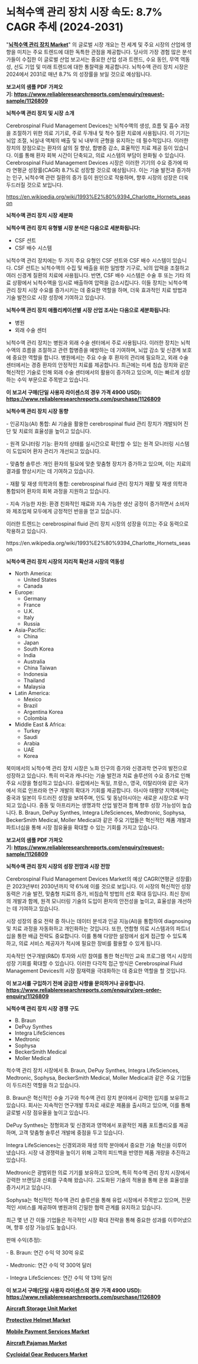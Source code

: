 <p><h1>뇌척수액 관리 장치 시장 속도: 8.7% CAGR 추세 (2024-2031)</h1></p><p>"<strong><a href="https://www.reliableresearchreports.com/cerebrospinal-fluid-management-devices-r1126809?utm_campaign=105&utm_medium=7&utm_source=Github&utm_content=ia&utm_term=18112024&utm_id=cerebrospinal-fluid-management-devices">뇌척수액 관리 장치 Market</a></strong>" 의 글로벌 시장 개요는 전 세계 및 주요 시장의 산업에 영향을 미치는 주요 트렌드에 대한 독특한 관점을 제공합니다. 당사의 가장 경험 많은 분석가들이 수집한 이 글로벌 산업 보고서는 중요한 산업 성과 트렌드, 수요 동인, 무역 역동성, 선도 기업 및 미래 트렌드에 대한 통찰력을 제공합니다. 뇌척수액 관리 장치 시장은 2024에서 2031로 매년 8.7% 의 성장률을 보일 것으로 예상됩니다.</p>
<p><strong>보고서의 샘플 PDF 가져오기:&nbsp;<a href="https://www.reliableresearchreports.com/enquiry/request-sample/1126809?utm_campaign=105&utm_medium=7&utm_source=Github&utm_content=ia&utm_term=18112024&utm_id=cerebrospinal-fluid-management-devices">https://www.reliableresearchreports.com/enquiry/request-sample/1126809</a></strong></p>
<p><strong>뇌척수액 관리 장치 및 시장 소개</strong></p>
<p><p>Cerebrospinal Fluid Management Devices는 뇌척수액의 생성, 흐름 및 흡수 과정을 조절하기 위한 의료 기기로, 주로 두개내 및 척수 질환 치료에 사용됩니다. 이 기기는 뇌압 조절, 뇌실내 액체의 배출 및 뇌 내부의 균형을 유지하는 데 필수적입니다. 이러한 장치의 장점으로는 환자의 삶의 질 향상, 합병증 감소, 효율적인 치료 제공 등이 있습니다. 이를 통해 환자 회복 시간이 단축되고, 의료 시스템의 부담이 완화될 수 있습니다. Cerebrospinal Fluid Management Devices 시장은 이러한 기기의 수요 증가에 따라 연평균 성장률(CAGR) 8.7%로 성장할 것으로 예상됩니다. 이는 기술 발전과 증가하는 인구, 뇌척수액 관련 질환의 증가 등이 원인으로 작용하며, 향후 시장의 성장은 더욱 두드러질 것으로 보입니다.</p></p>
<p><a href="https://en.wikipedia.org/wiki/1993%E2%80%9394_Charlotte_Hornets_season?utm_campaign=105&utm_medium=7&utm_source=Github&utm_content=ia&utm_term=18112024&utm_id=cerebrospinal-fluid-management-devices">https://en.wikipedia.org/wiki/1993%E2%80%9394_Charlotte_Hornets_season</a></p>
<p><strong>뇌척수액 관리 장치 시장 세분화</strong></p>
<p><strong>뇌척수액 관리 장치 유형별 시장 분석은 다음으로 세분화됩니다:</strong></p>
<p><ul><li>CSF 션트</li><li>CSF 배수 시스템</li></ul></p>
<p><p>뇌척수액 관리 장치에는 두 가지 주요 유형인 CSF 션트와 CSF 배수 시스템이 있습니다. CSF 션트는 뇌척수액의 수집 및 배출을 위한 일방향 기구로, 뇌의 압력을 조절하고 여러 신경계 질환의 치료에 사용됩니다. 반면, CSF 배수 시스템은 수술 후 또는 기타 의료 상황에서 뇌척수액을 임시로 배출하여 압력을 감소시킵니다. 이들 장치는 뇌척수액 관리 장치 시장 수요를 증가시키는 데 중요한 역할을 하며, 더욱 효과적인 치료 방법과 기술 발전으로 시장 성장에 기여하고 있습니다.</p></p>
<p><strong>뇌척수액 관리 장치 애플리케이션별 시장 산업 조사는 다음으로 세분화됩니다:</strong></p>
<p><ul><li>병원</li><li>외래 수술 센터</li></ul></p>
<p><p>뇌척수액 관리 장치는 병원과 외래 수술 센터에서 주로 사용됩니다. 이러한 장치는 뇌척수액의 흐름을 조절하고 관련 합병증을 예방하는 데 기여하며, 뇌압 감소 및 신경계 보호에 중요한 역할을 합니다. 병원에서는 주요 수술 후 환자의 관리에 필요하고, 외래 수술 센터에서는 경증 환자의 안정적인 치료를 제공합니다. 최근에는 미세 침습 장치와 같은 혁신적인 기술로 인해 외래 수술 센터에서의 활용이 증가하고 있으며, 이는 빠르게 성장하는 수익 부문으로 주목받고 있습니다.</p></p>
<p><strong>이 보고서 구매(단일 사용자 라이센스의 경우 가격 4900 USD): <a href="https://www.reliableresearchreports.com/purchase/1126809?utm_campaign=105&utm_medium=7&utm_source=Github&utm_content=ia&utm_term=18112024&utm_id=cerebrospinal-fluid-management-devices">https://www.reliableresearchreports.com/purchase/1126809</a></strong></p>
<p><strong>뇌척수액 관리 장치 시장 동향</strong></p>
<p><p>- 인공지능(AI) 통합: AI 기술을 활용한 cerebrospinal fluid 관리 장치가 개발되어 진단 및 치료의 효율성을 높이고 있습니다. </p><p>- 원격 모니터링 기능: 환자의 상태를 실시간으로 확인할 수 있는 원격 모니터링 시스템이 도입되어 환자 관리가 개선되고 있습니다.</p><p>- 맞춤형 솔루션: 개인 환자의 필요에 맞춘 맞춤형 장치가 증가하고 있으며, 이는 치료의 결과를 향상시키는 데 기여하고 있습니다.</p><p>- 재활 및 재생 의학과의 통합: cerebrospinal fluid 관리 장치가 재활 및 재생 의학과 통합되어 환자의 회복 과정을 지원하고 있습니다.</p><p>- 지속 가능한 자원: 환경 친화적인 재료와 지속 가능한 생산 공정이 증가하면서 소비자와 제조업체 모두에게 긍정적인 반응을 얻고 있습니다.</p><p>이러한 트렌드는 cerebrospinal fluid 관리 장치 시장의 성장을 이끄는 주요 동력으로 작용하고 있습니다.</p></p>
<p>https://en.wikipedia.org/wiki/1993%E2%80%9394_Charlotte_Hornets_season</p>
<p><strong>뇌척수액 관리 장치 시장의 지리적 확산과 시장의 역동성</strong></p>
<p><ul>
    <li>
        North America:
        <ul>
            <li>United States</li>
            <li>Canada</li>
        </ul>
    </li>
    <li>
        Europe:
        <ul>
            <li>Germany</li>
            <li>France</li>
            <li>U.K.</li>
            <li>Italy</li>
            <li>Russia</li>
        </ul>
    </li>
    <li>
        Asia-Pacific:
        <ul>
            <li>China</li>
            <li>Japan</li>
            <li>South Korea</li>
            <li>India</li>
            <li>Australia</li>
            <li>China Taiwan</li>
            <li>Indonesia</li>
            <li>Thailand</li>
            <li>Malaysia</li>
        </ul>
    </li>
    <li>
        Latin America:
        <ul>
            <li>Mexico</li>
            <li>Brazil</li>
            <li>Argentina Korea</li>
            <li>Colombia</li>
        </ul>
    </li>
    <li>
        Middle East & Africa:
        <ul>
            <li>Turkey</li>
            <li>Saudi</li>
            <li>Arabia</li>
            <li>UAE</li>
            <li>Korea</li>
        </ul>
    </li>
    </ul></p>
<p><p>북미에서의 뇌척수액 관리 장치 시장은 노화 인구의 증가와 신경과학 연구의 발전으로 성장하고 있습니다. 특히 미국과 캐나다는 기술 발전과 치료 솔루션의 수요 증가로 인해 주요 시장을 형성하고 있습니다. 유럽에서는 독일, 프랑스, 영국, 이탈리아와 같은 국가에서 의료 인프라와 연구 개발의 확대가 기회를 제공합니다. 아시아 태평양 지역에서는 중국과 일본이 두드러진 성장을 보여주며, 인도 및 동남아시아는 새로운 시장으로 부각되고 있습니다. 중동 및 아프리카는 생명과학 산업 발전과 함께 향후 성장 가능성이 높습니다. B. Braun, DePuy Synthes, Integra LifeSciences, Medtronic, Sophysa, BeckerSmith Medical, Moller Medical과 같은 주요 기업들은 혁신적인 제품 개발과 파트너십을 통해 시장 점유율을 확대할 수 있는 기회를 가지고 있습니다.</p></p>
<p><strong>보고서의 샘플 PDF 가져오기:&nbsp;<a href="https://www.reliableresearchreports.com/enquiry/request-sample/1126809?utm_campaign=105&utm_medium=7&utm_source=Github&utm_content=ia&utm_term=18112024&utm_id=cerebrospinal-fluid-management-devices">https://www.reliableresearchreports.com/enquiry/request-sample/1126809</a></strong></p>
<p><strong>뇌척수액 관리 장치 시장의 성장 전망과 시장 전망</strong></p>
<p><p>Cerebrospinal Fluid Management Devices Market의 예상 CAGR(연평균 성장률)은 2023년부터 2030년까지 약 6%에 이를 것으로 보입니다. 이 시장의 혁신적인 성장 동력은 기술 발전, 맞춤형 치료의 증가, 비침습적 방법의 선호 확대 등입니다. 최신 장비의 개발과 함께, 원격 모니터링 기술의 도입이 환자의 안전성을 높이고, 효율성을 개선하는 데 기여하고 있습니다. </p><p>시장 성장의 중요 전략 중 하나는 데이터 분석과 인공 지능(AI)을 통합하여 diagnosing 및 치료 과정을 자동화하고 개인화하는 것입니다. 또한, 연합형 의료 시스템과의 파트너십을 통한 배급 전략도 중요합니다. 이를 통해 다양한 설정에서 쉽게 접근할 수 있도록 하고, 의료 서비스 제공자가 적시에 필요한 장비를 활용할 수 있게 됩니다. </p><p>지속적인 연구개발(R&D) 투자와 시민 참여를 통한 혁신적인 교육 프로그램 역시 시장의 성장 기회를 확대할 수 있습니다. 이러한 다각적 접근 방식은 Cerebrospinal Fluid Management Devices의 시장 잠재력을 극대화하는 데 중요한 역할을 할 것입니다.</p></p>
<p><strong>이 보고서를 구입하기 전에 궁금한 사항을 문의하거나 공유합니다. <a href="https://www.reliableresearchreports.com/enquiry/pre-order-enquiry/1126809?utm_campaign=105&utm_medium=7&utm_source=Github&utm_content=ia&utm_term=18112024&utm_id=cerebrospinal-fluid-management-devices">https://www.reliableresearchreports.com/enquiry/pre-order-enquiry/1126809</a></strong></p>
<p><strong>뇌척수액 관리 장치 시장 경쟁 구도</strong></p>
<p><ul><li>B. Braun</li><li>DePuy Synthes</li><li>Integra LifeSciences</li><li>Medtronic</li><li>Sophysa</li><li>BeckerSmith Medical</li><li>Moller Medical</li></ul></p>
<p><p>척수액 관리 장치 시장에서 B. Braun, DePuy Synthes, Integra LifeSciences, Medtronic, Sophysa, BeckerSmith Medical, Moller Medical과 같은 주요 기업들이 두드러진 역할을 하고 있습니다. </p><p>B. Braun은 혁신적인 수술 기구와 척수액 관리 장치 분야에서 강력한 입지를 보유하고 있습니다. 회사는 지속적인 연구개발 투자로 새로운 제품을 출시하고 있으며, 이를 통해 글로벌 시장 점유율을 높이고 있습니다. </p><p>DePuy Synthes는 정형외과 및 신경외과 영역에서 포괄적인 제품 포트폴리오를 제공하며, 고객 맞춤형 솔루션 개발에 중점을 두고 있습니다. </p><p>Integra LifeSciences는 신경외과와 재생 의학 분야에서 중요한 기술 혁신을 이루어 냈습니다. 시장 내 경쟁력을 높이기 위해 고객의 피드백을 반영한 제품 개량을 추진하고 있습니다. </p><p>Medtronic은 광범위한 의료 기기를 보유하고 있으며, 특히 척수액 관리 장치 시장에서 강력한 브랜딩과 신뢰를 구축해 왔습니다. 고도화된 기술의 적용을 통해 운용 효율성을 증가시키고 있습니다. </p><p>Sophysa는 혁신적인 척수액 관리 솔루션을 통해 유럽 시장에서 주목받고 있으며, 전문적인 서비스를 제공하여 병원과의 긴밀한 협력 관계를 유지하고 있습니다. </p><p>최근 몇 년 간 이들 기업들은 적극적인 시장 확대 전략을 통해 중요한 성과를 이루어냈으며, 향후 성장 가능성도 높습니다. </p><p>판매 수익(추정):</p><p>- B. Braun: 연간 수익 약 30억 유로</p><p>- Medtronic: 연간 수익 약 300억 달러</p><p>- Integra LifeSciences: 연간 수익 약 13억 달러</p></p>
<p><strong>이 보고서 구매(단일 사용자 라이센스의 경우 가격 4900 USD): <a href="https://www.reliableresearchreports.com/purchase/1126809?utm_campaign=105&utm_medium=7&utm_source=Github&utm_content=ia&utm_term=18112024&utm_id=cerebrospinal-fluid-management-devices">https://www.reliableresearchreports.com/purchase/1126809</a></strong></p>
<p><strong><p><a href="https://github.com/SamiaHussain82/Market-Research-Report-List-1/blob/main/aircraft-storage-unit-market.md?utm_campaign=105&utm_medium=7&utm_source=Github&utm_content=ia&utm_term=18112024&utm_id=cerebrospinal-fluid-management-devices">Aircraft Storage Unit Market</a></p><p><a href="https://www.linkedin.com/pulse/market-insights-global-protective-helmet-forecast-innovation-4zube?utm_campaign=105&utm_medium=7&utm_source=Github&utm_content=ia&utm_term=18112024&utm_id=cerebrospinal-fluid-management-devices">Protective Helmet Market</a></p><p><a href="https://issuu.com/reportprime-2/docs/mobile-payment-services-market-size_bee88a70006e05?utm_campaign=105&utm_medium=7&utm_source=Github&utm_content=ia&utm_term=18112024&utm_id=cerebrospinal-fluid-management-devices">Mobile Payment Services Market</a></p><p><a href="https://github.com/joannesouthgate/Market-Research-Report-List-5/blob/main/aircraft-pajamas-market.md?utm_campaign=105&utm_medium=7&utm_source=Github&utm_content=ia&utm_term=18112024&utm_id=cerebrospinal-fluid-management-devices">Aircraft Pajamas Market</a></p><p><a href="https://www.linkedin.com/pulse/decoding-cycloidal-gear-reducers-industry-dynamics-strategic-imperatives-mj5tc?utm_campaign=105&utm_medium=7&utm_source=Github&utm_content=ia&utm_term=18112024&utm_id=cerebrospinal-fluid-management-devices">Cycloidal Gear Reducers Market</a></p></strong></p>
<p></p>